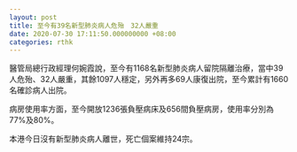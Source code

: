 ```yaml
---
layout: post
title: 至今有39名新型肺炎病人危殆　32人嚴重
date: 2020-07-30 17:11:50.000000000 +08:00
categories: rthk
---
```


醫管局總行政經理何婉霞說，至今有1168名新型肺炎病人留院隔離治療，當中39人危殆、32人嚴重，其餘1097人穩定，另外再多69人康復出院，至今累計有1660名確診病人出院。

病房使用率方面，至今開放1236張負壓病床及656間負壓病房，使用率分別為77%及80%。

本港今日沒有新型肺炎病人離世，死亡個案維持24宗。
